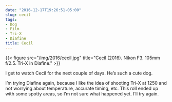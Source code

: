```yaml
---
date: "2016-12-17T19:26:51-05:00"
slug: cecil
tags:
- Dog
- Film
- Tri-X
- Diafine
title: Cecil
---
```


{{< figure src="/img/2016/cecil.jpg" title="Cecil (2016). Nikon F3. 105mm f/2.5. Tri-X in Diafine." >}}

I get to watch Cecil for the next couple of days. He’s such a cute dog.

I’m trying Diafine again, because I like the idea of shooting Tri-X at
1250 and not worrying about temperature, accurate timing, etc. This roll
ended up with some spotty areas, so I’m not sure what happened yet. I’ll
try again.
